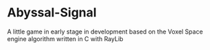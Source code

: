 # Abyssal-Signal
A little game in early stage in development based on the Voxel Space engine algorithm  written in C with RayLib

